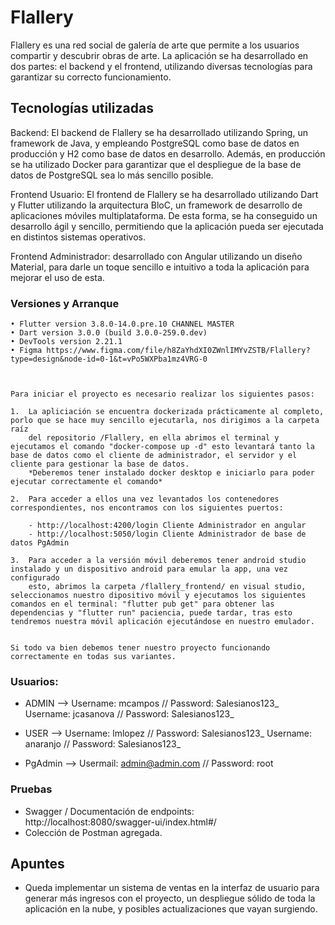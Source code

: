 # Flallery

Flallery es una red social de galería de arte que permite a los usuarios compartir y descubrir obras de arte. La aplicación se ha desarrollado en dos partes: el backend y el frontend, utilizando diversas tecnologías para garantizar su correcto funcionamiento.


## Tecnologías utilizadas

Backend: El backend de Flallery se ha desarrollado utilizando Spring, un framework de Java, y empleando PostgreSQL como base de datos en producción y H2 como base de datos en desarrollo. Además, en producción se ha utilizado Docker para garantizar que el despliegue de la base de datos de PostgreSQL sea lo más sencillo posible.

Frontend Usuario: El frontend de Flallery se ha desarrollado utilizando Dart y Flutter utilizando la arquitectura BloC, un framework de desarrollo de aplicaciones móviles multiplataforma. De esta forma, se ha conseguido un desarrollo ágil y sencillo, permitiendo que la aplicación pueda ser ejecutada en distintos sistemas operativos.

Frontend Administrador: desarrollado con Angular utilizando un diseño Material, para darle un toque sencillo e intuitivo a toda la aplicación
para mejorar el uso de esta.


### Versiones y Arranque

    • Flutter version 3.8.0-14.0.pre.10 CHANNEL MASTER
    • Dart version 3.0.0 (build 3.0.0-259.0.dev) 
    • DevTools version 2.21.1
    • Figma https://www.figma.com/file/h8ZaYhdXI0ZWnlIMYvZSTB/Flallery?type=design&node-id=0-1&t=vPo5WXPba1mz4VRG-0



    Para iniciar el proyecto es necesario realizar los siguientes pasos:
    
    1.  La apliciación se encuentra dockerizada prácticamente al completo, porlo que se hace muy sencillo ejecutarla, nos dirigimos a la carpeta raíz
        del repositorio /Flallery, en ella abrimos el terminal y ejecutamos el comando "docker-compose up -d" esto levantará tanto la base de datos como el cliente de administrador, el servidor y el cliente para gestionar la base de datos. 
        *Deberemos tener instalado docker desktop e iniciarlo para poder ejecutar correctamente el comando*

    2.  Para acceder a ellos una vez levantados los contenedores correspondientes, nos encontramos con los siguientes puertos:

        - http://localhost:4200/login Cliente Administrador en angular
        - http://localhost:5050/login Cliente Administrador de base de datos PgAdmin
        
    3.  Para acceder a la versión móvil deberemos tener android studio instalado y un dispositivo android para emular la app, una vez configurado
        esto, abrimos la carpeta /flallery_frontend/ en visual studio, seleccionamos nuestro dipositivo móvil y ejecutamos los siguientes comandos en el terminal: "flutter pub get" para obtener las dependencias y "flutter run" paciencia, puede tardar, tras esto tendremos nuestra móvil aplicación ejecutándose en nuestro emulador.

    
    Si todo va bien debemos tener nuestro proyecto funcionando correctamente en todas sus variantes.


### Usuarios:

- ADMIN     --> Username: mcampos           // Password: Salesianos123_ 
                Username: jcasanova         // Password: Salesianos123_ 

- USER      --> Username: lmlopez           // Password: Salesianos123_
                Username: anaranjo          // Password: Salesianos123_

- PgAdmin   --> Usermail: admin@admin.com   // Password: root


### Pruebas
- Swagger / Documentación de endpoints: http://localhost:8080/swagger-ui/index.html#/
- Colección de Postman agregada.


## Apuntes

-   Queda implementar un sistema de ventas en la interfaz de usuario para generar más ingresos con el 
    proyecto, un despliegue sólido de toda la aplicación en la nube, y posibles actualizaciones que vayan surgiendo.
